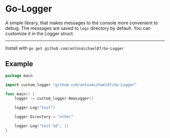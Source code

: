 # Go-Logger

A simple library, that makes messages to the console more convenient to debug. The messages are saved to `logs` directory by default. You can customize it in the Logger struct.<hr>
Install with `go get github.com/antosmichael07/Go-Logger`

## Example

```go
package main

import custom_logger "github.com/antosmichael07/Go-Logger"

func main() {
	logger := custom_logger.NewLogger()

	logger.Log("test")

	logger.Directory = "other"

	logger.Log("test %d", 1)
}
```

